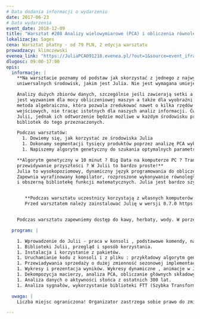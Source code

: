 ```yaml
---
# Data dodania informacji o wydarzeniu
date: 2017-06-23
# Data wydarzenia
event_date: 2018-12-09
title: "Warsztat #208 Analizy wielowymiarowe (PCA) i obliczenia równoległe w środowisku Julia"
lokalizacja: Sages
cena: Warsztat płatny - od 79 PLN, 2 edycja warsztatu
prowadzacy: klimczewski
evenea_link: "https://JuliaPCA091218.evenea.pl/?out=1&source=event_iframe"
dlugosc: 09:00-17:00
opis:
  informacje: |
    **Na warsztacie poznamy od podstaw jak skorzystać z jednego z najwydajniejszych i najbardziej
    uniwersalnych środowisk, jakim jest Julia. Nie jest wymagana umiejętność programowania.**

    Analizy dużych zbiorów danych, szczególnie jeśli zawierają setki a nawet dziesiątki tysięcy zmiennych,
    jest wyzwaniem dla mocy obliczeniowej maszyn a także dla wyobraźni i percepcji analityka. PCA to
    metoda algebraiczna, która pozwala zredukować nawet o kilka rzędów wielkości, rozmiar danych
    wejściowych, nie tracąc istotnych dla naszych analiz informacji. Ćwiczenia zostaną przeprowadzone w
    Julii, jednak ich odtworzenie będzie możliwe w każdym środowisku programistycznym. Analityk często jest w sytuacji, gdy brak jest racjonalnej metody prowadzącej do celu, a liczba kombinacji do zweryfikowania przekracza możliwości obliczeniowe maszyn. Wtedy warto sięgnąć po algorytmy genetyczne. Na warsztacie napiszemy taki algorytm i skorzystamy ze sprawdzonych
    bibliotek do tego przeznaczonych. 

    Podczas warsztatów:
      1. Dowiemy się, jak korzystać ze środowiska Julia
      1. Dokonamy segmentacji tysięcy produktów poprzez analizę PCA wykonując dekompozycję macierzy.
      1. Napiszemy algorytm genetyczny do szukania optymalnych parametrów równania z wieloma parametrami, wykorzystamy ten algorytm do przewiadywania sprzedaży o dużej zmienności sezonowej

    **Algorytm genetyczny w 10 minut ? Big Data na komputerze PC ? Transformaty Fouriera i
    przewidywanie przyszłości ? W Julii to bardzo proste!**
    Julia to wysokopoziomowy, dynamiczny język programowania do obliczeń numerycznych.
    Zapewnia wyrafinowany kompilator, rozproszone wykonywanie równoległe, dokładność numeryczną
    i obszerną bibliotekę funkcji matematycznych. Julia jest bardzo szybka. Bywa, że identyczne zadania wykonuje tysiące razy szybciej od konkurencyjnych rozwiązań. Wyjątkowo szybko przetwarza zarówno liczby jak i tekst.


       **Podczas warsztatu uczestnicy korzystają z własnych komputerów.**
       Przed warsztatem należy zainstalować Julię w wersji 0.7.0 https://julialang-s3.julialang.org/bin/winnt/x64/0.7/julia-0.7.0-win64.exe na maszynę 64 bitową lub odpowiednią wersję na maszyny 32 bitowe oraz zainstalować kilka pakietów zgodnie z dostarczoną instrukcją.


    Podczas warsztatu zapewniemy dostęp do kawy, herbaty, wody. W porze obiadowej zapewniamy pizzę w wersji mięsnej lub wegatariańskiej.

  program: |

    1. Wprowadzenie do Julii - praca w konsoli , podstawowe komendy, nawigacja.
    1. Biblioteki Julii, przegląd i sposób korzystania.
    1. Instalacja i korzystanie z pakietów.
    1. Uruchamianie kodu z konsoli i z pliku : przykładowy algorytm genetyczny krok po kroku.
    1. Przewiadywania sprzedaży o dużej zmienność sezonowej implementacja algorytmów odwybranej metody.
    1. Wykresy i prezentacja wyników. Wykresy dynamiczne , animacje w Julii.
    1. Dekompozycja macierzy, analiza PCA, obliczanie głównych składowych i ich interpretacja, segmentacja zbioru w wielowymiarowej przestrzeni.
    1. Analiza danych o aktywności słońca z ostatnich 300 lat.
    1. Analiza sygnałów, wykorzystanie biblioteki FTT (Szybka Transformata Fouriera ) do obliczania składowych widma cyklu aktywności słońca. 

  uwaga: |
    Liczba miejsc ograniczona! Organizator zastrzega sobie prawo do zmiany lokalizacji wydarzenia oraz jego odwołania w przypadku niezgłoszenia się minimalnej liczby uczestników.

---
```

